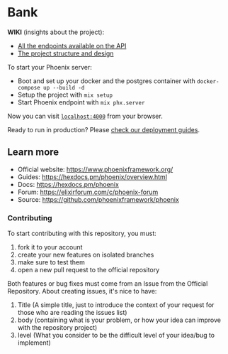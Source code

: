 # Bank

**WIKI** (insights about the project):
* [All the endpoints available on the API](https://github.com/WLSF/bank/wiki/Endpoints)
* [The project structure and design](https://github.com/WLSF/bank/wiki/Project-Design)


To start your Phoenix server:

  * Boot and set up your docker and the postgres container with `docker-compose up --build -d`
  * Setup the project with `mix setup`
  * Start Phoenix endpoint with `mix phx.server`

Now you can visit [`localhost:4000`](http://localhost:4000) from your browser.

Ready to run in production? Please [check our deployment guides](https://hexdocs.pm/phoenix/deployment.html).

## Learn more

  * Official website: https://www.phoenixframework.org/
  * Guides: https://hexdocs.pm/phoenix/overview.html
  * Docs: https://hexdocs.pm/phoenix
  * Forum: https://elixirforum.com/c/phoenix-forum
  * Source: https://github.com/phoenixframework/phoenix

### Contributing

To start contributing with this repository, you must: 

1. fork it to your account
2. create your new features on isolated branches
3. make sure to test them
4. open a new pull request to the official repository

Both features or bug fixes must come from an Issue from the Official Repository.
About creating issues, it's nice to have:

1. Title (A simple title, just to introduce the context of your request for those who are reading the issues list)
2. body (containing what is your problem, or how your idea can improve with the repository project)
3. level (What you consider to be the difficult level of your idea/bug to implement)